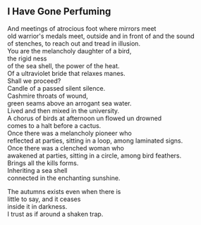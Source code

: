 I Have Gone Perfuming
---------------------
And meetings of atrocious foot where mirrors meet  
old warrior's medals meet, outside and in front of and the sound  
of stenches, to reach out and tread in illusion.  
You are the melancholy daughter of a bird,  
the rigid ness  
of the sea shell, the power of the heat.  
Of a ultraviolet bride that relaxes manes.  
Shall we proceed?  
Candle of a passed silent silence.  
Cashmire throats of wound,  
green seams above an arrogant sea water.  
Lived and then mixed in the university.  
A chorus of birds at afternoon un flowed un drowned  
comes to a halt before a cactus.  
Once there was a melancholy pioneer who  
reflected at parties, sitting in a loop, among laminated signs.  
Once there was a clenched woman who  
awakened at parties, sitting in a circle, among bird feathers.  
Brings all the kills forms.  
Inheriting a sea shell  
connected in the enchanting sunshine.  
  
The autumns exists even when there is  
little to say, and it ceases  
inside it in darkness.  
I trust as if around a shaken trap.  
